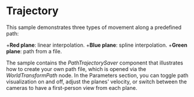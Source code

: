 # Trajectory

This sample demonstrates three types of movement along a predefined path:

+**Red plane**: linear interpolation.
+**Blue plane**: spline interpolation.
+**Green plane**: path from a file.

The sample contains the *PathTrajectorySaver* component that illustrates how to create your own path file, which is opened via the *WorldTransformPath* node. In the Parameters section, you can toggle path visualization on and off, adjust the planes' velocity, or switch between the cameras to have a first-person view from each plane.